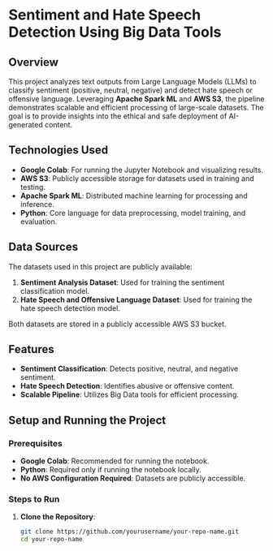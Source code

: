 # Sentiment and Hate Speech Detection Using Big Data Tools

## Overview
This project analyzes text outputs from Large Language Models (LLMs) to classify sentiment (positive, neutral, negative) and detect hate speech or offensive language. Leveraging **Apache Spark ML** and **AWS S3**, the pipeline demonstrates scalable and efficient processing of large-scale datasets. The goal is to provide insights into the ethical and safe deployment of AI-generated content.

## Technologies Used
- **Google Colab**: For running the Jupyter Notebook and visualizing results.
- **AWS S3**: Publicly accessible storage for datasets used in training and testing.
- **Apache Spark ML**: Distributed machine learning for processing and inference.
- **Python**: Core language for data preprocessing, model training, and evaluation.

## Data Sources
The datasets used in this project are publicly available:
1. **Sentiment Analysis Dataset**: Used for training the sentiment classification model.
2. **Hate Speech and Offensive Language Dataset**: Used for training the hate speech detection model.

Both datasets are stored in a publicly accessible AWS S3 bucket.

## Features
- **Sentiment Classification**: Detects positive, neutral, and negative sentiment.
- **Hate Speech Detection**: Identifies abusive or offensive content.
- **Scalable Pipeline**: Utilizes Big Data tools for efficient processing.

## Setup and Running the Project

### Prerequisites
- **Google Colab**: Recommended for running the notebook.
- **Python**: Required only if running the notebook locally.
- **No AWS Configuration Required**: Datasets are publicly accessible.

### Steps to Run
1. **Clone the Repository**:
   ```bash
   git clone https://github.com/yourusername/your-repo-name.git
   cd your-repo-name
